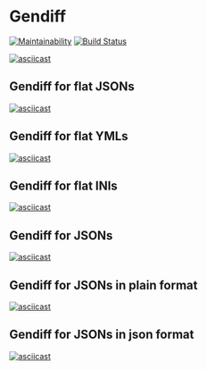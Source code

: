 # Gendiff


[![Maintainability](https://api.codeclimate.com/v1/badges/459be4bc69d9ba9481f0/maintainability)](https://codeclimate.com/github/NMVikings/project-lvl2-s329/maintainability)
[![Build Status](https://travis-ci.org/NMVikings/project-lvl2-s329.svg?branch=master)](https://travis-ci.org/NMVikings/project-lvl2-s329)


[![asciicast](https://asciinema.org/a/YE1mYPtppeHH9ZENZ48eaMUKN.png)](https://asciinema.org/a/YE1mYPtppeHH9ZENZ48eaMUKN)

## Gendiff for flat JSONs
[![asciicast](https://asciinema.org/a/aJgCLPy9AsAxlepc5R5vvl7Vc.png)](https://asciinema.org/a/aJgCLPy9AsAxlepc5R5vvl7Vc)

## Gendiff for flat YMLs
[![asciicast](https://asciinema.org/a/lc27bhni2jUp9NyfBk0AUe7T9.png)](https://asciinema.org/a/lc27bhni2jUp9NyfBk0AUe7T9)

## Gendiff for flat INIs
[![asciicast](https://asciinema.org/a/OZCit8KzbSgrMaRna3Dt3reZm.png)](https://asciinema.org/a/OZCit8KzbSgrMaRna3Dt3reZm)

## Gendiff for JSONs
[![asciicast](https://asciinema.org/a/jh3eC0ji4t8TzFjJkASCbCLlQ.png)](https://asciinema.org/a/jh3eC0ji4t8TzFjJkASCbCLlQ)

## Gendiff for JSONs in plain format
[![asciicast](https://asciinema.org/a/st5QRjOfr9sKfgHXyeD4AslLV.png)](https://asciinema.org/a/st5QRjOfr9sKfgHXyeD4AslLV)

## Gendiff for JSONs in json format
[![asciicast](https://asciinema.org/a/tmy7maZwHfVkdLtvIJ3Ulh82A.png)](https://asciinema.org/a/tmy7maZwHfVkdLtvIJ3Ulh82A)
